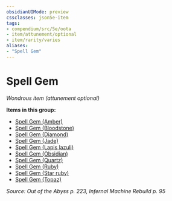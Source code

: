 ```yaml
---
obsidianUIMode: preview
cssclasses: json5e-item
tags:
- compendium/src/5e/oota
- item/attunement/optional
- item/rarity/varies
aliases: 
- "Spell Gem"
---
```

# Spell Gem
*Wondrous item (attunement optional)*  


**Items in this group:**

- [Spell Gem (Amber)](Mechanics/items/spell-gem-amber-oota.md)
- [Spell Gem (Bloodstone)](Mechanics/items/spell-gem-bloodstone-oota.md)
- [Spell Gem (Diamond)](Mechanics/items/spell-gem-diamond-oota.md)
- [Spell Gem (Jade)](Mechanics/items/spell-gem-jade-oota.md)
- [Spell Gem (Lapis lazuli)](Mechanics/items/spell-gem-lapis-lazuli-oota.md)
- [Spell Gem (Obsidian)](Mechanics/items/spell-gem-obsidian-oota.md)
- [Spell Gem (Quartz)](Mechanics/items/spell-gem-quartz-oota.md)
- [Spell Gem (Ruby)](Mechanics/items/spell-gem-ruby-oota.md)
- [Spell Gem (Star ruby)](Mechanics/items/spell-gem-star-ruby-oota.md)
- [Spell Gem (Topaz)](Mechanics/items/spell-gem-topaz-oota.md)

*Source: Out of the Abyss p. 223, Infernal Machine Rebuild p. 95*